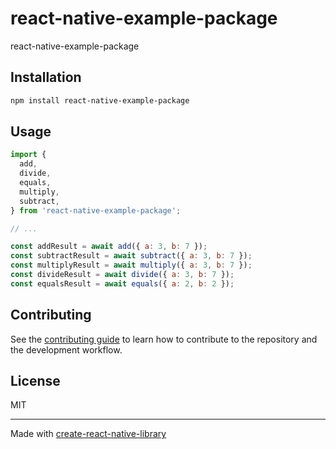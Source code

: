 # react-native-example-package

react-native-example-package

## Installation

```sh
npm install react-native-example-package
```

## Usage

```js
import {
  add,
  divide,
  equals,
  multiply,
  subtract,
} from 'react-native-example-package';

// ...

const addResult = await add({ a: 3, b: 7 });
const subtractResult = await subtract({ a: 3, b: 7 });
const multiplyResult = await multiply({ a: 3, b: 7 });
const divideResult = await divide({ a: 3, b: 7 });
const equalsResult = await equals({ a: 2, b: 2 });
```

## Contributing

See the [contributing guide](CONTRIBUTING.md) to learn how to contribute to the repository and the development workflow.

## License

MIT

---

Made with [create-react-native-library](https://github.com/callstack/react-native-builder-bob)
